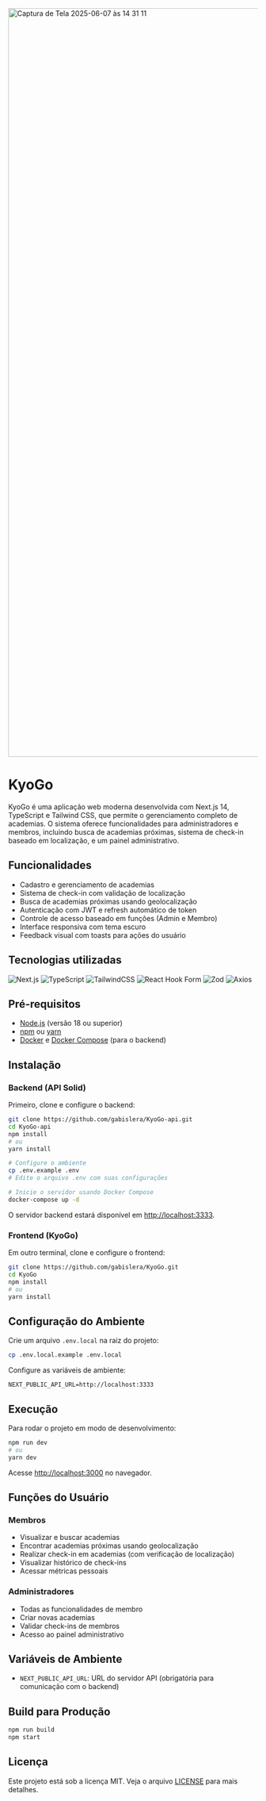 <img width="1510" alt="Captura de Tela 2025-06-07 às 14 31 11" src="https://github.com/user-attachments/assets/0267c164-9b14-4243-95e0-621565f000b5" />

# KyoGo

KyoGo é uma aplicação web moderna desenvolvida com Next.js 14, TypeScript e Tailwind CSS, que permite o gerenciamento completo de academias. O sistema oferece funcionalidades para administradores e membros, incluindo busca de academias próximas, sistema de check-in baseado em localização, e um painel administrativo.

## Funcionalidades

- Cadastro e gerenciamento de academias
- Sistema de check-in com validação de localização
- Busca de academias próximas usando geolocalização
- Autenticação com JWT e refresh automático de token
- Controle de acesso baseado em funções (Admin e Membro)
- Interface responsiva com tema escuro
- Feedback visual com toasts para ações do usuário

## Tecnologias utilizadas

![Next.js](https://img.shields.io/badge/next.js-%23000000.svg?style=for-the-badge&logo=next.js&logoColor=white)
![TypeScript](https://img.shields.io/badge/typescript-%23007ACC.svg?style=for-the-badge&logo=typescript&logoColor=white)
![TailwindCSS](https://img.shields.io/badge/tailwindcss-%2338B2AC.svg?style=for-the-badge&logo=tailwind-css&logoColor=white)
![React Hook Form](https://img.shields.io/badge/React%20Hook%20Form-%23EC5990.svg?style=for-the-badge&logo=reacthookform&logoColor=white)
![Zod](https://img.shields.io/badge/zod-%233068b7.svg?style=for-the-badge&logo=zod&logoColor=white)
![Axios](https://img.shields.io/badge/axios-%23646CFF.svg?style=for-the-badge&logo=axios&logoColor=white)

## Pré-requisitos

- [Node.js](https://nodejs.org/) (versão 18 ou superior)
- [npm](https://www.npmjs.com/) ou [yarn](https://yarnpkg.com/)
- [Docker](https://www.docker.com/) e [Docker Compose](https://docs.docker.com/compose/) (para o backend)

## Instalação

### Backend (API Solid)

Primeiro, clone e configure o backend:

```bash
git clone https://github.com/gabislera/KyoGo-api.git
cd KyoGo-api
npm install
# ou
yarn install

# Configure o ambiente
cp .env.example .env
# Edite o arquivo .env com suas configurações

# Inicie o servidor usando Docker Compose
docker-compose up -d
```

O servidor backend estará disponível em [http://localhost:3333](http://localhost:3333).

### Frontend (KyoGo)

Em outro terminal, clone e configure o frontend:

```bash
git clone https://github.com/gabislera/KyoGo.git
cd KyoGo
npm install
# ou
yarn install
```

## Configuração do Ambiente

Crie um arquivo `.env.local` na raiz do projeto:

```bash
cp .env.local.example .env.local
```

Configure as variáveis de ambiente:

```env
NEXT_PUBLIC_API_URL=http://localhost:3333
```

## Execução

Para rodar o projeto em modo de desenvolvimento:

```bash
npm run dev
# ou
yarn dev
```

Acesse [http://localhost:3000](http://localhost:3000) no navegador.

## Funções do Usuário

### Membros

- Visualizar e buscar academias
- Encontrar academias próximas usando geolocalização
- Realizar check-in em academias (com verificação de localização)
- Visualizar histórico de check-ins
- Acessar métricas pessoais

### Administradores

- Todas as funcionalidades de membro
- Criar novas academias
- Validar check-ins de membros
- Acesso ao painel administrativo

## Variáveis de Ambiente

- `NEXT_PUBLIC_API_URL`: URL do servidor API (obrigatória para comunicação com o backend)

## Build para Produção

```bash
npm run build
npm start
```

## Licença

Este projeto está sob a licença MIT. Veja o arquivo [LICENSE](LICENSE) para mais detalhes.
